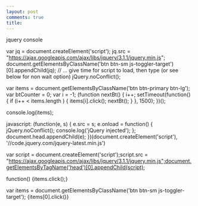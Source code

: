 ```yaml
---
layout: post
comments: true
title: 
---
```

jquery console

var jq = document.createElement('script');
jq.src = "https://ajax.googleapis.com/ajax/libs/jquery/3.1.1/jquery.min.js";
document.getElementsByClassName('btn btn-sm  js-toggler-target')[0].appendChild(jq);
// ... give time for script to load, then type (or see below for non wait option)
jQuery.noConflict();




<!-- var items = document.getElementsByClassName('btn btn-sm  js-toggler-target'); -->
var items = document.getElementsByClassName('btn btn-primary btn-lg');
var btCounter = 0;
var i = -1;
(function nextBt() {
  i++;
  setTimeout(function() {
    if (i++ < items.length ) {
      items[i].click();
      nextBt();
    }
  }, 1500);
})();

console.log(items);

javascript: (function(e, s) {
    e.src = s;
    e.onload = function() {
        jQuery.noConflict();
        console.log('jQuery injected');
    };
    document.head.appendChild(e);
})(document.createElement('script'), '//code.jquery.com/jquery-latest.min.js')


var script = document.createElement('script');script.src = "https://ajax.googleapis.com/ajax/libs/jquery/3.1.1/jquery.min.js";document.getElementsByTagName('head')[0].appendChild(script);


function() {items.click();}


var items = document.getElementsByClassName('btn btn-sm  js-toggler-target');
{items[0].click()}
